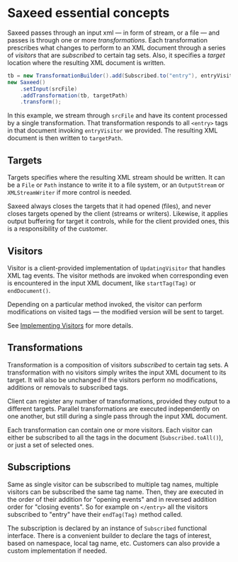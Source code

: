 # Saxeed essential concepts

Saxeed passes through an input xml — in form of stream, or a file — and passes is through one or more *transformations*.
Each transformation prescribes what changes to perform to an XML document through a series of *visitors* that are *subscribed* to certain tag sets.
Also, it specifies a *target* location where the resulting XML document is written. 

```java
tb = new TransformationBuilder().add(Subscribed.to("entry"), entryVisitor);
new Saxeed()
    .setInput(srcFile)
    .addTransformation(tb, targetPath)
    .transform();
```

In this example, we stream through `srcFile` and have its content processed by a single transformation.
That transformation responds to all `<entry>` tags in that document invoking `entryVisitor` we provided.
The resulting XML document is then written to `targetPath`.

## Targets

Targets specifies where the resulting XML stream should be written.
It can be a `File` or `Path` instance to write it to a file system, or an `OutputStream` or `XMLStreamWriter` if more control is needed.

Saxeed always closes the targets that it had opened (files), and never closes targets opened by the client (streams or writers).
Likewise, it applies output buffering for target it controls, while for the client provided ones, this is a responsibility of the customer.

## Visitors

Visitor is a client-provided implementation of `UpdatingVisitor` that handles XML tag events.
The visitor methods are invoked when corresponding even is encountered in the input XML document, like `startTag(Tag)` or `endDocument()`.

Depending on a particular method invoked, the visitor can perform modifications on visited tags — the modified version will be sent to target.

See [Implementing Visitors](./VISITORS.md) for more details.

## Transformations

Transformation is a composition of visitors *subscribed* to certain tag sets.
A transformation with no visitors simply writes the input XML document to its target.
It will also be unchanged if the visitors perform no modifications, additions or removals to subscribed tags. 

Client can register any number of transformations, provided they output to a different targets.
Parallel transformations are executed independently on one another, but still during a single pass through the input XML document.

Each transformation can contain one or more visitors.
Each visitor can either be subscribed to all the tags in the document (`Subscribed.toAll()`), or just a set of selected ones.

## Subscriptions

Same as single visitor can be subscribed to multiple tag names, multiple visitors can be subscribed the same tag name.
Then, they are executed in the order of their addition for "opening events" and in reversed addition order for "closing events".
So for example on `</entry>` all the visitors subscribed to "entry" have their `endTag(Tag)` method called.

The subscription is declared by an instance of `Subscribed` functional interface.
There is a convenient builder to declare the tags of interest, based on namespace, local tag name, etc.
Customers can also provide a custom implementation if needed.
